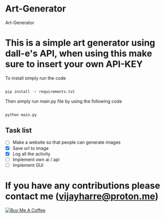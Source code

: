 # Art-Generator
Art-Generator

# This is a simple art generator using dall-e's API, when using this make sure to insert your own API-KEY

To install simply run the code

```bash 

pip install -r requirements.txt 

```

Then simply run main.py file by using the following code

```bash 

python main.py 

```

## Task list

- [ ] Make a website so that people can generate images
- [x] Save url to image
- [x] Log all the activity
- [ ] Implement own ai / api
- [ ] Implement GUI

# If you have any contributions please contact me __(vijayharre@proton.me)__

[![Buy Me A Coffee](https://imgs.search.brave.com/egcB3pkPswobuykF1sD2Qar6_7WKSqwBGHbDHyemGIY/rs:fit:1200:919:1/g:ce/aHR0cHM6Ly9kYXRh/Z2VuZXRpY3MuY29t/L2Jsb2cvbWFyY2gz/MjAyMS90aXRsZS5q/cGc)](https://www.buymeacoffee.com/vijaytech)
